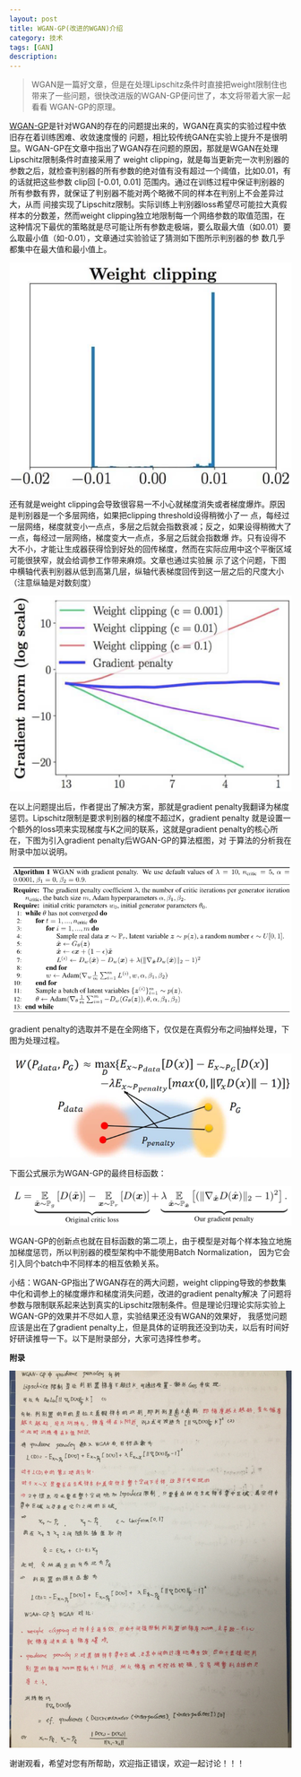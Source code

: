 ```yaml
---
layout: post
title: WGAN-GP(改进的WGAN)介绍
category: 技术
tags: [GAN]
description: 
---
```


>WGAN是一篇好文章，但是在处理Lipschitz条件时直接把weight限制住也带来了一些问题，很快改进版的WGAN-GP便问世了，本文将带着大家一起看看
WGAN-GP的原理。

[WGAN-GP](https://arxiv.org/abs/1704.00028)是针对WGAN的存在的问题提出来的，WGAN在真实的实验过程中依旧存在着训练困难、收敛速度慢的
问题，相比较传统GAN在实验上提升不是很明显。WGAN-GP在文章中指出了WGAN存在问题的原因，那就是WGAN在处理Lipschitz限制条件时直接采用了
weight clipping，就是每当更新完一次判别器的参数之后，就检查判别器的所有参数的绝对值有没有超过一个阈值，比如0.01，有的话就把这些参数
clip回 [-0.01, 0.01] 范围内。通过在训练过程中保证判别器的所有参数有界，就保证了判别器不能对两个略微不同的样本在判别上不会差异过大，从而
间接实现了Lipschitz限制。实际训练上判别器loss希望尽可能拉大真假样本的分数差，然而weight clipping独立地限制每一个网络参数的取值范围，在
这种情况下最优的策略就是尽可能让所有参数走极端，要么取最大值（如0.01）要么取最小值（如-0.01），文章通过实验验证了猜测如下图所示判别器的参
数几乎都集中在最大值和最小值上。

<p align="center">
    <img src="/assets/img/WGAN/weight.png">
</p>

还有就是weight clipping会导致很容易一不小心就梯度消失或者梯度爆炸。原因是判别器是一个多层网络，如果把clipping threshold设得稍微小了一
点，每经过一层网络，梯度就变小一点点，多层之后就会指数衰减；反之，如果设得稍微大了一点，每经过一层网络，梯度变大一点点，多层之后就会指数爆
炸。只有设得不大不小，才能让生成器获得恰到好处的回传梯度，然而在实际应用中这个平衡区域可能很狭窄，就会给调参工作带来麻烦。文章也通过实验展
示了这个问题，下图中横轴代表判别器从低到高第几层，纵轴代表梯度回传到这一层之后的尺度大小（注意纵轴是对数刻度）

<p align="center">
    <img src="/assets/img/WGAN/weight_clip.png">
</p>

在以上问题提出后，作者提出了解决方案，那就是gradient penalty我翻译为梯度惩罚。Lipschitz限制是要求判别器的梯度不超过K，gradient penalty
就是设置一个额外的loss项来实现梯度与K之间的联系，这就是gradient penalty的核心所在，下图为引入gradient penalty后WGAN-GP的算法框图，对
于算法的分析我在附录中加以说明。

<p align="center">
    <img src="/assets/img/WGAN/GPal.png">
</p>

gradient penalty的选取并不是在全网络下，仅仅是在真假分布之间抽样处理，下图为处理过程。

<p align="center">
    <img src="/assets/img/WGAN/gradient.png">
</p>

下面公式展示为WGAN-GP的最终目标函数：

<p align="center">
    <img src="/assets/img/WGAN/equation3.png">
</p>

WGAN-GP的创新点也就在目标函数的第二项上，由于模型是对每个样本独立地施加梯度惩罚，所以判别器的模型架构中不能使用Batch Normalization，
因为它会引入同个batch中不同样本的相互依赖关系。

小结：WGAN-GP指出了WGAN存在的两大问题，weight clipping导致的参数集中化和调参上的梯度爆炸和梯度消失问题，改进的gradient penalty解决
了问题将参数与限制联系起来达到真实的Lipschitz限制条件。但是理论归理论实际实验上WGAN-GP的效果并不尽如人意，实验结果还没有WGAN的效果好，
我感觉问题应该是出在了gradient penalty上，但是具体的证明我还没到功夫，以后有时间好好研读推导一下。以下是附录部分，大家可选择性参考。

**附录**

<p align="center">
    <img src="/assets/img/WGAN/WGANde3.png">
</p>

谢谢观看，希望对您有所帮助，欢迎指正错误，欢迎一起讨论！！！